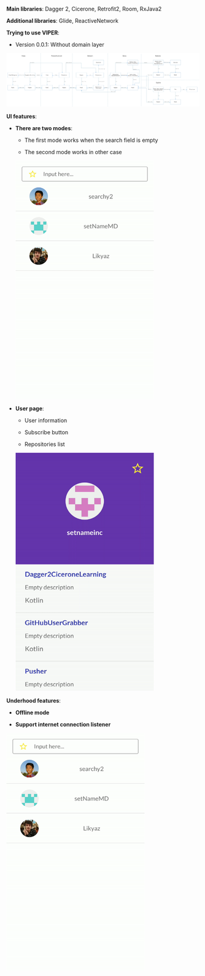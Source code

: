 
**Main libraries**: Dagger 2, Cicerone, Retrofit2, Room, RxJava2

**Additional libraries**: Glide, ReactiveNetwork

**Trying to use VIPER**:

  - Version 0.0.1: Without domain layer

![image](https://github.com/setnameinc/GitHubUserGrabber/blob/master/DPUPUmR.jpg?raw=true)

**UI features**:

* **There are two modes**:

  - The first mode works when the search field is empty
  
  - The second mode works in other case
  
  <img src="https://github.com/setnameinc/GitHubUserGrabber/blob/master/modes.gif" width="360" height="620" />
  
  
* **User page**:

  - User information
  
  - Subscribe button
  
  - Repositories list
  
  <img src="https://github.com/setnameinc/GitHubUserGrabber/blob/master/user.gif?raw=true" width="360" height="620" />

**Underhood features**:

  * **Offline mode**

  * **Support internet connection listener**

  <img src="https://github.com/setnameinc/GitHubUserGrabber/blob/master/internet_connection.gif?raw=true" width="360" height="620" />
